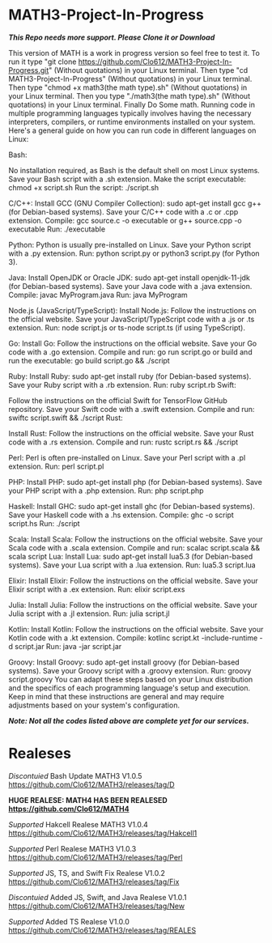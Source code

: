 # MATH3-Project-In-Progress


***This Repo needs more support. Please Clone it or Download***



This version of MATH is a work in progress version so feel free to test it. To run it type "git clone https://github.com/Clo612/MATH3-Project-In-Progress.git" (Without quotations) in your Linux terminal. Then type "cd MATH3-Project-In-Progress" (Without quotations) in your Linux terminal. Then type "chmod +x math3(the math type).sh" (Without quotations) in your Linux terminal. Then you type "./math3(the math type).sh" (Without quotations) in your Linux terminal. Finally Do Some math. Running code in multiple programming languages typically involves having the necessary interpreters, compilers, or runtime environments installed on your system. Here's a general guide on how you can run code in different languages on Linux:

Bash:

No installation required, as Bash is the default shell on most Linux systems.
Save your Bash script with a .sh extension.
Make the script executable: chmod +x script.sh
Run the script: ./script.sh

C/C++:
Install GCC (GNU Compiler Collection): sudo apt-get install gcc g++ (for Debian-based systems).
Save your C/C++ code with a .c or .cpp extension.
Compile: gcc source.c -o executable or g++ source.cpp -o executable
Run: ./executable

Python:
Python is usually pre-installed on Linux.
Save your Python script with a .py extension.
Run: python script.py or python3 script.py (for Python 3).

Java:
Install OpenJDK or Oracle JDK: sudo apt-get install openjdk-11-jdk (for Debian-based systems).
Save your Java code with a .java extension.
Compile: javac MyProgram.java
Run: java MyProgram

Node.js (JavaScript/TypeScript):
Install Node.js: Follow the instructions on the official website.
Save your JavaScript/TypeScript code with a .js or .ts extension.
Run: node script.js or ts-node script.ts (if using TypeScript).

Go:
Install Go: Follow the instructions on the official website.
Save your Go code with a .go extension.
Compile and run: go run script.go or build and run the executable: go build script.go && ./script

Ruby:
Install Ruby: sudo apt-get install ruby (for Debian-based systems).
Save your Ruby script with a .rb extension.
Run: ruby script.rb
Swift:

Follow the instructions on the official Swift for TensorFlow GitHub repository.
Save your Swift code with a .swift extension.
Compile and run: swiftc script.swift && ./script
Rust:

Install Rust: Follow the instructions on the official website.
Save your Rust code with a .rs extension.
Compile and run: rustc script.rs && ./script

Perl:
Perl is often pre-installed on Linux.
Save your Perl script with a .pl extension.
Run: perl script.pl

PHP:
Install PHP: sudo apt-get install php (for Debian-based systems).
Save your PHP script with a .php extension.
Run: php script.php

Haskell:
Install GHC: sudo apt-get install ghc (for Debian-based systems).
Save your Haskell code with a .hs extension.
Compile: ghc -o script script.hs
Run: ./script

Scala:
Install Scala: Follow the instructions on the official website.
Save your Scala code with a .scala extension.
Compile and run: scalac script.scala && scala script
Lua:
Install Lua: sudo apt-get install lua5.3 (for Debian-based systems).
Save your Lua script with a .lua extension.
Run: lua5.3 script.lua

Elixir:
Install Elixir: Follow the instructions on the official website.
Save your Elixir script with a .ex extension.
Run: elixir script.exs

Julia:
Install Julia: Follow the instructions on the official website.
Save your Julia script with a .jl extension.
Run: julia script.jl

Kotlin:
Install Kotlin: Follow the instructions on the official website.
Save your Kotlin code with a .kt extension.
Compile: kotlinc script.kt -include-runtime -d script.jar
Run: java -jar script.jar

Groovy:
Install Groovy: sudo apt-get install groovy (for Debian-based systems).
Save your Groovy script with a .groovy extension.
Run: groovy script.groovy
You can adapt these steps based on your Linux distribution and the specifics of each programming language's setup and execution. Keep in mind that these instructions are general and may require adjustments based on your system's configuration.

***Note: Not all the codes listed above are complete yet for our services.***

# Realeses

*Discontuied* Bash Update MATH3 V1.0.5 https://github.com/Clo612/MATH3/releases/tag/D 

**HUGE REALESE: MATH4 HAS BEEN REALESED https://github.com/Clo612/MATH4**

*Supported* Hakcell Realese MATH3 V1.0.4 https://github.com/Clo612/MATH3/releases/tag/Hakcell1

*Supported* Perl Realese MATH3 V1.0.3 https://github.com/Clo612/MATH3/releases/tag/Perl

*Supported* JS, TS, and Swift Fix Realese V1.0.2 https://github.com/Clo612/MATH3/releases/tag/Fix

*Discontuied* Added JS, Swift, and Java Realese V1.0.1 https://github.com/Clo612/MATH3/releases/tag/New

*Supported* Added TS Realese V1.0.0 https://github.com/Clo612/MATH3/releases/tag/REALES
